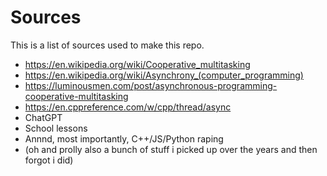 # Sources

This is a list of sources used to make this repo.

+	https://en.wikipedia.org/wiki/Cooperative_multitasking
+	https://en.wikipedia.org/wiki/Asynchrony_(computer_programming)
+	https://luminousmen.com/post/asynchronous-programming-cooperative-multitasking
+	https://en.cppreference.com/w/cpp/thread/async
+	ChatGPT
+	School lessons
+	Annnd, most importantly, C++/JS/Python raping
+	(oh and prolly also a bunch of stuff i picked up over the years and then forgot i did)